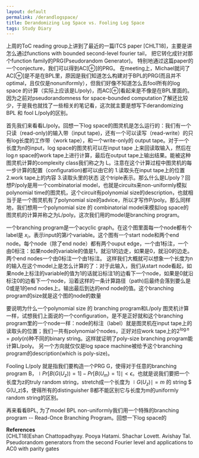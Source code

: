 ```yaml
---
layout: default
permalink: /derandlogspace/
title: Derandomizing Log Space vs. Fooling Log Space
tags: Study Diary
---
```

上周的ToC reading group上讲到了最近的一篇ITCS paper [CHLT18]，主要是讲怎么通过functions with bounded second-level fourier tail， 把它转化成针对那个function family的PRG(Pseudorandom Generator)。 特别地通过这篇paper的一个conjecture，我们可以得到AC[$\oplus$]的PRG。 在meeting上，Michael就问了AC[$\oplus$]是不是在BPL里，原因是我们知道怎么构建对于BPL的PRG(而且并不optimal，且仅仅是nonuniformly），但我们好像不知道怎么去fool所有的log space 的计算（实际上应该是L/poly)，而AC[$\oplus$]看起来是不像是在BPL里面的。因为之前对pseudorandomness for space-bounded computation了解还比较少，于是我也就找了一些相关的笔记看，这次就主要是想写下derandomizing BPL 和 fool L/poly的区别。

首先我们来看看L/poly。回想一下log space的图灵机是怎么运行的：我们有一个只读（read-only)的输入带（input tape)，还有一个可以读写（read-write）的只有log长度的工作带（work tape），和一个write-only的 output tape。对于一个长度为n的input，log space的图灵机可以在input tape 上来回读取输入，然后在 $\log n$ space的work tape上进行计算，最后在output tape上输出结果。能被这种图灵机计算的complexity class我们称之为 L。注意在这个计算过程中图灵机的每一步计算的配置（configuration)都可以由它的 1.读取头在input tape上的位置 2.work tape上的内容 3.读取头里的状态 这个triple表示。那么什么是L/poly？回想P/poly是用一个combinatorial model，也就是circuits来non-uniformly模拟polynomial time的图灵机，这个circuit有polynomial size的description，也就相当于是一个图灵机有了polynomial size的advice，所以才写作P/poly。那么同样地，我们想用一个polynomial size 的 combinatorial model来模拟log space的图灵机的计算并称之为L/poly。这次我们用的model是branching program。  

一个branching program是一个acyclic graph。在这个图里面每一个node都有个label是 $x_i$，表示input的第$i$个variable。这个图有一个start node和两个end node。每个node（除了end node）都有两个ouput edge，一个由1标注，一个由0标注：如果node的variable的值是1，就沿1的边走，如果是0，就沿0的边走。 两个end nodes一个由0标注一个由1标注。 这样我们大概就可以想象一个长度为n的输入在这个model上是怎么计算的了：对于此输入，我们从start node看起，如果node上标注的variable的值为1的话就沿标注1的边看下一个node，如果是0就沿标注0的边看下一个node，沿着这样的一条计算路径（path)后最终会落到要么是0或是1的end nodes上。输出最后到达的end node的值。这个branching program的size就是这个图的node的数量

要说明为什么一个polynomial size 的 branching program和L/poly 图灵机计算一样，试想我们上面说的一个configuration，是不是正好就和这个branching program里的一个node一样：node的标注（label）就是图灵机在input tape上的读取头的位置；我们一共有polynomial个nodes，正好对应work tape上的$2^{\log n}=poly(n)$种不同的binary string。这样就证明了poly-size branching program能计算L/poly。 另一个方向就仅仅是log space machine被给予这个branching program的description(which is poly-size)。  

Fooling L/poly 就是指我们要构造一个PRG G，使得对于任意的branching program B，$\mid{Pr[B(G(U_z))=1]-Pr[B(U_m)=1]}\mid < \epsilon$。也就是说我们要把一个长度为z的truly random string，stretch成一个长度为 $\mid G(U_z)\mid=m$ 的 string $ G(U_z)$，使得所有的distinguisher B都不能区别它与长度为m的uniformly random string的区别。  


再来看看BPL, 为了model BPL non-uniformly我们用一个特殊的branching program -- Read-Once Branching Program。回想一下log space的



**References**  
[CHLT18]Eshan Chattopadhyay. Pooya Hatami. Shachar Lovett. Avishay Tal. Pseudorandom generators from the second Fourier level and applications to AC0 with parity gates
 
